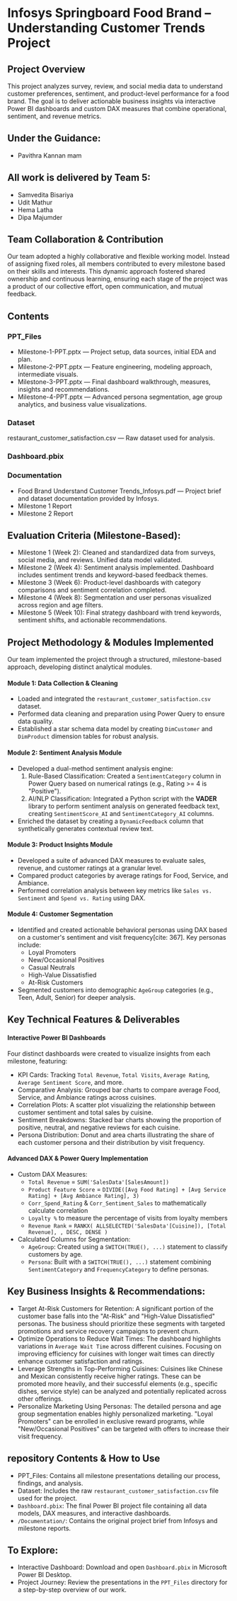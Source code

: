 # Infosys Springboard Food Brand – Understanding Customer Trends Project

## Project Overview
This project analyzes survey, review, and social media data to understand customer preferences, sentiment, and product-level performance for a food brand. The goal is to deliver actionable business insights via interactive Power BI dashboards and custom DAX measures that combine operational, sentiment, and revenue metrics.

## Under the Guidance:
- Pavithra Kannan mam

## All work is delivered by Team 5: 
- Samvedita Bisariya
- Udit Mathur
- Hema Latha
- Dipa Majumder

## Team Collaboration & Contribution

Our team adopted a highly collaborative and flexible working model. Instead of assigning fixed roles, all members contributed to every milestone based on their skills and interests. This dynamic approach fostered shared ownership and continuous learning, ensuring each stage of the project was a product of our collective effort, open communication, and mutual feedback.

## Contents

### PPT_Files
- Milestone-1-PPT.pptx — Project setup, data sources, initial EDA and plan.
- Milestone-2-PPT.pptx — Feature engineering, modeling approach, intermediate visuals.
- Milestone-3-PPT.pptx — Final dashboard walkthrough, measures, insights and recommendations.
- Milestone-4-PPT.pptx — Advanced persona segmentation, age group analytics, and business value visualizations.

### Dataset
restaurant_customer_satisfaction.csv — Raw dataset used for analysis.

### Dashboard.pbix

### Documentation
- Food Brand Understand Customer Trends_Infosys.pdf — Project brief and dataset documentation provided by Infosys.
- Milestone 1 Report
- Milestone 2 Report

## Evaluation Criteria (Milestone-Based):
- Milestone 1 (Week 2): Cleaned and standardized data from surveys, social media, and reviews. Unified data model validated.
- Milestone 2 (Week 4): Sentiment analysis implemented. Dashboard includes sentiment trends and keyword-based feedback themes.
- Milestone 3 (Week 6): Product-level dashboards with category comparisons and sentiment correlation completed.
- Milestone 4 (Week 8): Segmentation and user personas visualized across region and age filters.
- Milestone 5 (Week 10): Final strategy dashboard with trend keywords, sentiment shifts, and actionable recommendations.

## Project Methodology & Modules Implemented

Our team implemented the project through a structured, milestone-based approach, developing distinct analytical modules.

#### Module 1: Data Collection & Cleaning
- Loaded and integrated the `restaurant_customer_satisfaction.csv` dataset.
- Performed data cleaning and preparation using Power Query to ensure data quality.
- Established a star schema data model by creating `DimCustomer` and `DimProduct` dimension tables for robust analysis.

#### Module 2: Sentiment Analysis Module
- Developed a dual-method sentiment analysis engine:
    1.  Rule-Based Classification: Created a `SentimentCategory` column in Power Query based on numerical ratings (e.g., Rating >= 4 is "Positive").
    2.  AI/NLP Classification: Integrated a Python script with the **VADER** library to perform sentiment analysis on generated feedback text, creating `SentimentScore_AI` and `SentimentCategory_AI` columns.
- Enriched the dataset by creating a `DynamicFeedback` column that synthetically generates contextual review text.

#### Module 3: Product Insights Module
- Developed a suite of advanced DAX measures to evaluate sales, revenue, and customer ratings at a granular level.
- Compared product categories by average ratings for Food, Service, and Ambiance.
- Performed correlation analysis between key metrics like `Sales vs. Sentiment` and `Spend vs. Rating` using DAX.

#### Module 4: Customer Segmentation
- Identified and created actionable behavioral personas using DAX based on a customer's sentiment and visit frequency[cite: 367]. Key personas include:
    - Loyal Promoters
    - New/Occasional Positives
    - Casual Neutrals
    - High-Value Dissatisfied
    - At-Risk Customers
- Segmented customers into demographic `AgeGroup` categories (e.g., Teen, Adult, Senior) for deeper analysis.

## Key Technical Features & Deliverables

#### Interactive Power BI Dashboards
Four distinct dashboards were created to visualize insights from each milestone, featuring:
- KPI Cards: Tracking `Total Revenue`, `Total Visits`, `Average Rating`, `Average Sentiment Score`, and more.
- Comparative Analysis: Grouped bar charts to compare average Food, Service, and Ambiance ratings across cuisines.
- Correlation Plots: A scatter plot visualizing the relationship between customer sentiment and total sales by cuisine.
- Sentiment Breakdowns: Stacked bar charts showing the proportion of positive, neutral, and negative reviews for each cuisine.
- Persona Distribution: Donut and area charts illustrating the share of each customer persona and their distribution by visit frequency.

#### Advanced DAX & Power Query Implementation
- Custom DAX Measures:
    - `Total Revenue` = `SUM('SalesData'[SalesAmount])` 
    - `Product Feature Score` = `DIVIDE([Avg Food Rating] + [Avg Service Rating] + [Avg Ambiance Rating], 3)` 
    - `Corr_Spend_Rating` & `Corr_Sentiment_Sales` to mathematically calculate correlation 
    - `Loyalty %` to measure the percentage of visits from loyalty members 
    - `Revenue Rank` = `RANKX( ALLSELECTED('SalesData'[Cuisine]), [Total Revenue], , DESC, DENSE )` 
- Calculated Columns for Segmentation:
    - `AgeGroup`: Created using a `SWITCH(TRUE(), ...)` statement to classify customers by age.
    - `Persona`: Built with a `SWITCH(TRUE(), ...)` statement combining `SentimentCategory` and `FrequencyCategory` to define personas.

## Key Business Insights & Recommendations:
- Target At-Risk Customers for Retention: A significant portion of the customer base falls into the "At-Risk" and "High-Value Dissatisfied" personas. The business should prioritize these segments with targeted promotions and service recovery campaigns to prevent churn.
- Optimize Operations to Reduce Wait Times: The dashboard highlights variations in `Average Wait Time` across different cuisines. Focusing on improving efficiency for cuisines with longer wait times can directly enhance customer satisfaction and ratings.
- Leverage Strengths in Top-Performing Cuisines: Cuisines like Chinese and Mexican consistently receive higher ratings. These can be promoted more heavily, and their successful elements (e.g., specific dishes, service style) can be analyzed and potentially replicated across other offerings.
- Personalize Marketing Using Personas: The detailed persona and age group segmentation enables highly personalized marketing. "Loyal Promoters" can be enrolled in exclusive reward programs, while "New/Occasional Positives" can be targeted with offers to increase their visit frequency.

## repository Contents & How to Use
- PPT_Files: Contains all milestone presentations detailing our process, findings, and analysis.
- Dataset: Includes the raw `restaurant_customer_satisfaction.csv` file used for the project.
- `Dashboard.pbix`: The final Power BI project file containing all data models, DAX measures, and interactive dashboards.
- `/Documentation/`: Contains the original project brief from Infosys and milestone reports.

## To Explore:
- Interactive Dashboard: Download and open `Dashboard.pbix` in Microsoft Power BI Desktop.
- Project Journey: Review the presentations in the `PPT_Files` directory for a step-by-step overview of our work.
